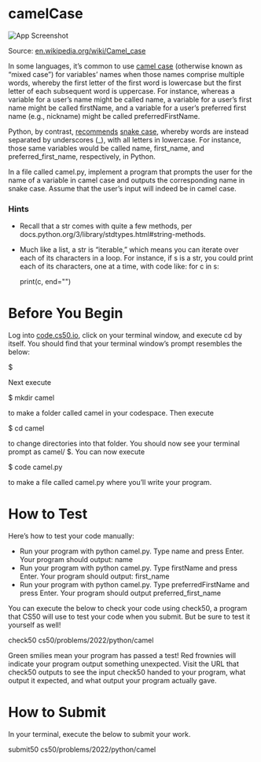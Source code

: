 
# camelCase




![App Screenshot](https://cs50.harvard.edu/python/2022/psets/2/camel/1024px-CamelCase_new.svg.png)




Source: [en.wikipedia.org/wiki/Camel_case](https://en.wikipedia.org/wiki/Camel_case)

In some languages, it’s common to use [camel case](https://en.wikipedia.org/wiki/Camel_case) (otherwise known as “mixed case”) for variables’ names when those names comprise multiple words, whereby the first letter of the first word is lowercase but the first letter of each subsequent word is uppercase. For instance, whereas a variable for a user’s name might be called name, a variable for a user’s first name might be called firstName, and a variable for a user’s preferred first name (e.g., nickname) might be called preferredFirstName.

Python, by contrast, [recommends](https://peps.python.org/pep-0008/#function-and-variable-names) [snake case](https://en.wikipedia.org/wiki/Snake_case), whereby words are instead separated by underscores (_), with all letters in lowercase. For instance, those same variables would be called name, first_name, and preferred_first_name, respectively, in Python.

In a file called camel.py, implement a program that prompts the user for the name of a variable in camel case and outputs the corresponding name in snake case. Assume that the user’s input will indeed be in camel case.

### Hints
* Recall that a str comes with quite a few methods, per docs.python.org/3/library/stdtypes.html#string-methods.
* Much like a list, a str is “iterable,” which means you can iterate over each of its characters in a loop. For instance, if s is a str, you could print each of its characters, one at a time, with code like:
for c in s:
    
    print(c, end="")

# Before You Begin
Log into [code.cs50.io](https://code.cs50.io/), click on your terminal window, and execute cd by itself. You should find that your terminal window’s prompt resembles the below:

$

Next execute

$ mkdir camel

to make a folder called camel in your codespace.
Then execute

$ cd camel

to change directories into that folder. You should now see your terminal prompt as camel/ $. You can now execute

$ code camel.py

to make a file called camel.py where you’ll write your program.

# How to Test
Here’s how to test your code manually:

* Run your program with python camel.py. Type name and press Enter. Your program should output:
name   
* Run your program with python camel.py. Type firstName and press Enter. Your program should output:
first_name
* Run your program with python camel.py. Type preferredFirstName and press Enter. Your program should output
preferred_first_name

You can execute the below to check your code using check50, a program that CS50 will use to test your code when you submit. But be sure to test it yourself as well!

check50 cs50/problems/2022/python/camel

Green smilies mean your program has passed a test! Red frownies will indicate your program output something unexpected. Visit the URL that check50 outputs to see the input check50 handed to your program, what output it expected, and what output your program actually gave.

# How to Submit
In your terminal, execute the below to submit your work.

submit50 cs50/problems/2022/python/camel
